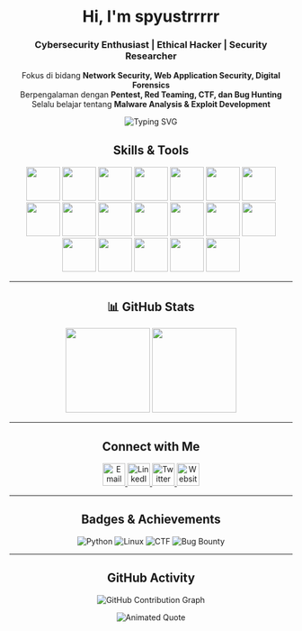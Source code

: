 <div align="center">

#  Hi, I'm spyustrrrrr 

###  Cybersecurity Enthusiast | Ethical Hacker | Security Researcher
Fokus di bidang **Network Security, Web Application Security, Digital Forensics**  
Berpengalaman dengan **Pentest, Red Teaming, CTF, dan Bug Hunting**  
Selalu belajar tentang **Malware Analysis & Exploit Development**  

<img src="https://readme-typing-svg.demolab.com?font=Fira+Code&weight=600&size=22&duration=3000&pause=1000&color=00FF00&center=true&vCenter=true&multiline=false&width=600&lines=Penetration+Tester+%7C+Bug+Hunter;Web+Security+%7C+Network+Security;Always+Learning+%7C+Always+Hacking" alt="Typing SVG" />

##  Skills & Tools  

<p align="center">
  <!-- Cybersecurity -->
  <img src="https://cdn.jsdelivr.net/gh/devicons/devicon/icons/linux/linux-original.svg" width="60" height="60"/>
  <img src="https://cdn.jsdelivr.net/gh/devicons/devicon/icons/bash/bash-original.svg" width="60" height="60"/>
  <img src="https://cdn.jsdelivr.net/gh/devicons/devicon/icons/python/python-original.svg" width="60" height="60"/>
  <img src="https://cdn.simpleicons.org/metasploit/1572B6" width="60" height="60"/>
  <img src="https://cdn.simpleicons.org/wireshark/1679A7" width="60" height="60"/>
  <img src="https://cdn.simpleicons.org/owasp/000000" width="60" height="60"/>
  <img src="https://cdn.simpleicons.org/kalilinux/268BEE" width="60" height="60"/>

  <!-- Dev & Infra -->
  <img src="https://cdn.jsdelivr.net/gh/devicons/devicon/icons/docker/docker-original.svg" width="60" height="60"/>
  <img src="https://cdn.jsdelivr.net/gh/devicons/devicon/icons/git/git-original.svg" width="60" height="60"/>
  <img src="https://cdn.jsdelivr.net/gh/devicons/devicon/icons/github/github-original.svg" width="60" height="60"/>
  <img src="https://cdn.jsdelivr.net/gh/devicons/devicon/icons/vscode/vscode-original.svg" width="60" height="60"/>
  <img src="https://cdn.jsdelivr.net/gh/devicons/devicon/icons/nodejs/nodejs-original.svg" width="60" height="60"/>
  <img src="https://cdn.jsdelivr.net/gh/devicons/devicon/icons/react/react-original.svg" width="60" height="60"/>
  <img src="https://cdn.jsdelivr.net/gh/devicons/devicon/icons/javascript/javascript-original.svg" width="60" height="60"/>
  <img src="https://cdn.jsdelivr.net/gh/devicons/devicon/icons/html5/html5-original.svg" width="60" height="60"/>
  <img src="https://cdn.jsdelivr.net/gh/devicons/devicon/icons/css3/css3-original.svg" width="60" height="60"/>

  <!-- Database -->
  <img src="https://cdn.jsdelivr.net/gh/devicons/devicon/icons/mysql/mysql-original.svg" width="60" height="60"/>
  <img src="https://cdn.jsdelivr.net/gh/devicons/devicon/icons/postgresql/postgresql-original.svg" width="60" height="60"/>
  <img src="https://cdn.jsdelivr.net/gh/devicons/devicon/icons/mongodb/mongodb-original.svg" width="60" height="60"/>
</p>

---

## 📊 GitHub Stats
<p align="center">
  <img src="https://github-readme-stats.vercel.app/api?username=spyustrrrrr&show_icons=true&theme=radical&count_private=true" height="150" />
  <img src="https://github-readme-stats.vercel.app/api/top-langs/?username=spyustrrrrr&layout=compact&theme=radical" height="150"/>
</p>

---

##  Connect with Me
<p align="center">
  <a href="mailto:your.email@example.com" target="_blank">
    <img src="https://cdn.jsdelivr.net/npm/simple-icons@v9/icons/gmail.svg" alt="Email" width="40" height="40"/>
  </a>
  <a href="https://linkedin.com/in/USERNAME" target="_blank">
    <img src="https://cdn.jsdelivr.net/npm/simple-icons@v9/icons/linkedin.svg" alt="LinkedIn" width="40" height="40"/>
  </a>
  <a href="https://twitter.com/USERNAME" target="_blank">
    <img src="https://cdn.jsdelivr.net/npm/simple-icons@v9/icons/twitter.svg" alt="Twitter" width="40" height="40"/>
  </a>
  <a href="https://yourdomain.com" target="_blank">
    <img src="https://cdn.jsdelivr.net/npm/simple-icons@v9/icons/googlechrome.svg" alt="Website" width="40" height="40"/>
  </a>
</p>

---

##  Badges & Achievements
<p align="center">
  <img src="https://img.shields.io/badge/Python-3776AB?style=for-the-badge&logo=python&logoColor=white" alt="Python"/>
  <img src="https://img.shields.io/badge/Linux-FCC624?style=for-the-badge&logo=linux&logoColor=black" alt="Linux"/>
  <img src="https://img.shields.io/badge/CTF-Challenges-red?style=for-the-badge" alt="CTF"/>
  <img src="https://img.shields.io/badge/Bug%20Bounty-success?style=for-the-badge" alt="Bug Bounty"/>
</p>

---

##  GitHub Activity
<p align="center">
  <img src="https://github-readme-activity-graph.vercel.app/graph?username=spyustrrrrr&theme=radical" alt="GitHub Contribution Graph"/>
</p>

<!-- Animated Quote -->
<p align="center">
  <img src="https://readme-typing-svg.demolab.com?font=Fira+Code&size=24&pause=1000&color=00FF00&center=true&vCenter=true&width=600&lines=Stay+curious,+stay+hacking.;Knowledge+is+the+ultimate+exploit.;Every+line+of+code+is+a+lesson." alt="Animated Quote"/>
</p>






